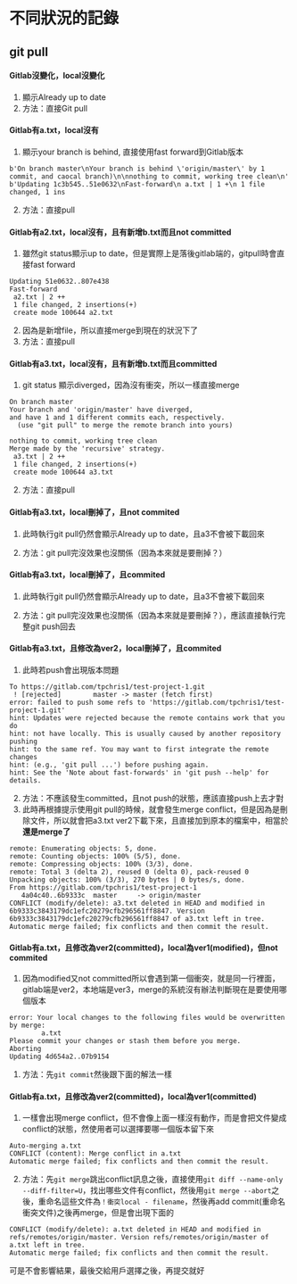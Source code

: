 # 不同狀況的記錄

## git pull

#### Gitlab沒變化，local沒變化
1. 顯示Already up to date
2. 方法：直接Git pull

#### Gitlab有a.txt，local沒有
1. 顯示your branch is behind, 直接使用fast forward到Gitlab版本
```
b'On branch master\nYour branch is behind \'origin/master\' by 1 commit, and caocal branch)\n\nnothing to commit, working tree clean\n'
b'Updating 1c3b545..51e0632\nFast-forward\n a.txt | 1 +\n 1 file changed, 1 ins
```
2. 方法：直接pull

#### Gitlab有a2.txt，local沒有，且有新增b.txt而且not committed
1. 雖然git status顯示up to date，但是實際上是落後gitlab端的，gitpull時會直接fast forward
```
Updating 51e0632..807e438
Fast-forward
 a2.txt | 2 ++
 1 file changed, 2 insertions(+)
 create mode 100644 a2.txt
```
2. 因為是新增file，所以直接merge到現在的狀況下了
3. 方法：直接pull

#### Gitlab有a3.txt，local沒有，且有新增b.txt而且committed
1. git status 顯示diverged，因為沒有衝突，所以一樣直接merge
```
On branch master
Your branch and 'origin/master' have diverged,
and have 1 and 1 different commits each, respectively.
  (use "git pull" to merge the remote branch into yours)

nothing to commit, working tree clean
Merge made by the 'recursive' strategy.
 a3.txt | 2 ++
 1 file changed, 2 insertions(+)
 create mode 100644 a3.txt
```
2. 方法：直接pull

#### Gitlab有a3.txt，local刪掉了，且not commited
1. 此時執行git pull仍然會顯示Already up to date，且a3不會被下載回來

2. 方法：git pull完沒效果也沒關係（因為本來就是要刪掉？）

#### Gitlab有a3.txt，local刪掉了，且commited
1. 此時執行git pull仍然會顯示Already up to date，且a3不會被下載回來

2. 方法：git pull完沒效果也沒關係（因為本來就是要刪掉？），應該直接執行完整git push回去

#### Gitlab有a3.txt，且修改為ver2，local刪掉了，且commited
1. 此時若push會出現版本問題
```
To https://gitlab.com/tpchris1/test-project-1.git
 ! [rejected]        master -> master (fetch first)
error: failed to push some refs to 'https://gitlab.com/tpchris1/test-project-1.git'
hint: Updates were rejected because the remote contains work that you do
hint: not have locally. This is usually caused by another repository pushing
hint: to the same ref. You may want to first integrate the remote changes
hint: (e.g., 'git pull ...') before pushing again.
hint: See the 'Note about fast-forwards' in 'git push --help' for details.
```
2. 方法：不應該發生committed，且not push的狀態，應該直接push上去才對
3. 此時再根據提示使用git pull的時候，就會發生merge conflict，但是因為是刪除文件，所以就會把a3.txt ver2下載下來，且直接加到原本的檔案中，相當於 **還是merge了**
```
remote: Enumerating objects: 5, done.
remote: Counting objects: 100% (5/5), done.
remote: Compressing objects: 100% (3/3), done.
remote: Total 3 (delta 2), reused 0 (delta 0), pack-reused 0
Unpacking objects: 100% (3/3), 270 bytes | 0 bytes/s, done.
From https://gitlab.com/tpchris1/test-project-1
   4a04c40..6b9333c  master     -> origin/master
CONFLICT (modify/delete): a3.txt deleted in HEAD and modified in 6b9333c3843179dc1efc20279cfb296561ff8847. Version 6b9333c3843179dc1efc20279cfb296561ff8847 of a3.txt left in tree.
Automatic merge failed; fix conflicts and then commit the result.
```
#### Gitlab有a.txt，且修改為ver2(committed)，local為ver1(modified)，但not commited
1. 因為modified又not committed所以會遇到第一個衝突，就是同一行裡面，gitlab端是ver2，本地端是ver3，merge的系統沒有辦法判斷現在是要使用哪個版本
```
error: Your local changes to the following files would be overwritten by merge:
        a.txt
Please commit your changes or stash them before you merge.
Aborting
Updating 4d654a2..07b9154
```
1. 方法：先`git commit`然後跟下面的解法一樣

#### Gitlab有a.txt，且修改為ver2(committed)，local為ver1(committed)
1. 一樣會出現merge conflict，但不會像上面一樣沒有動作，而是會把文件變成conflict的狀態，然使用者可以選擇要哪一個版本留下來
```
Auto-merging a.txt
CONFLICT (content): Merge conflict in a.txt
Automatic merge failed; fix conflicts and then commit the result.
```

2. 方法：先`git merge`跳出conflict訊息之後，直接使用`git diff --name-only --diff-filter=U`，找出哪些文件有conflict，然後用`git merge --abort`之後，重命名這些文件為`！衝突local - filename`，然後再add commit(重命名衝突文件)之後再merge，但是會出現下面的
```
CONFLICT (modify/delete): a.txt deleted in HEAD and modified in refs/remotes/origin/master. Version refs/remotes/origin/master of a.txt left in tree.
Automatic merge failed; fix conflicts and then commit the result.
``` 
可是不會影響結果，最後交給用戶選擇之後，再提交就好

#### 
